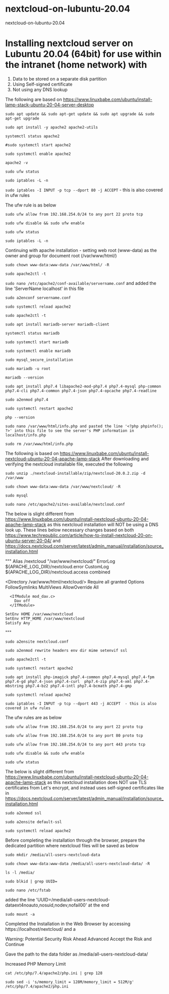 # nextcloud-on-lubuntu-20.04
nextcloud-on-lubuntu-20.04


# Installing nextcloud server on Lubuntu 20.04 (64bit) for use within the intranet (home network) with
1. Data to be stored on a separate disk partition
2. Using Self-signed certificate 
3. Not using any DNS lookup

The following are based on https://www.linuxbabe.com/ubuntu/install-lamp-stack-ubuntu-20-04-server-desktop


`sudo apt update && sudo apt-get update && sudo apt upgrade && sudo apt-get upgrade`

`sudo apt install -y apache2 apache2-utils`

`systemctl status apache2`

`#sudo systemctl start apache2`

`sudo systemctl enable apache2`

`apache2 -v`

`sudo ufw status`

`sudo iptables -L -n`

`sudo iptables -I INPUT -p tcp --dport 80 -j ACCEPT` - this is also covered in ufw rules


The ufw rule is as below

`sudo ufw allow from 192.168.254.0/24 to any port 22 proto tcp`

`sudo ufw disable && sudo ufw enable`

`sudo ufw status`

`sudo iptables -L -n`

Continuing with apache installation - setting web root (www-data) as the owner and group for document root (/var/www/html/)

`sudo chown www-data:www-data /var/www/html/ -R`

`sudo apache2ctl -t`

`sudo nano /etc/apache2/conf-available/servername.conf`   and added the line 'ServerName localhost' in this file

`sudo a2enconf servername.conf`

`sudo systemctl reload apache2`

`sudo apache2ctl -t`
 
`sudo apt install mariadb-server mariadb-client`

`systemctl status mariadb`

`sudo systemctl start mariadb`

`sudo systemctl enable mariadb`

`sudo mysql_secure_installation`

`sudo mariadb -u root`

`mariadb --version`

`sudo apt install php7.4 libapache2-mod-php7.4 php7.4-mysql php-common php7.4-cli php7.4-common php7.4-json php7.4-opcache php7.4-readline`

`sudo a2enmod php7.4`

`sudo systemctl restart apache2`

`php --version`

`sudo nano /var/www/html/info.php and pasted the line '<?php phpinfo(); ?>' into this file to see the server's PHP information in localhost/info.php`

`sudo rm /var/www/html/info.php`
   
   
   
The following is based on https://www.linuxbabe.com/ubuntu/install-nextcloud-ubuntu-20-04-apache-lamp-stack
After downloading and verifying the nextcloud installable file, executed the following

`sudo unzip ./nextcloud-installable/zip/nextcloud-20.0.2.zip -d /var/www`

`sudo chown www-data:www-data /var/www/nextcloud/ -R`

`sudo mysql`

`sudo nano /etc/apache2/sites-available/nextcloud.conf`

The below is slight different from https://www.linuxbabe.com/ubuntu/install-nextcloud-ubuntu-20-04-apache-lamp-stack as this nextcloud installation will NOT be using a DNS look up. These lines below necessary changes based on both https://www.techrepublic.com/article/how-to-install-nextcloud-20-on-ubuntu-server-20-04/
and https://docs.nextcloud.com/server/latest/admin_manual/installation/source_installation.html


"""
Alias /nextcloud "/var/www/nextcloud/"
ErrorLog ${APACHE_LOG_DIR}/nextcloud.error
CustomLog ${APACHE_LOG_DIR}/nextcloud.access combined


<Directory /var/www/html/nextcloud/>
    Require all granted
    Options FollowSymlinks MultiViews
    AllowOverride All
    
      <IfModule mod_dav.c>
        Dav off
      </IfModule>     

    SetEnv HOME /var/www/nextcloud
    SetEnv HTTP_HOME /var/www/nextcloud
    Satisfy Any
</Directory>
"""

`sudo a2ensite nextcloud.conf`

`sudo a2enmod rewrite headers env dir mime setenvif ssl`

`sudo apache2ctl -t`

`sudo systemctl restart apache2`

`sudo apt install php-imagick php7.4-common php7.4-mysql php7.4-fpm php7.4-gd php7.4-json php7.4-curl  php7.4-zip php7.4-xml php7.4-mbstring php7.4-bz2 php7.4-intl php7.4-bcmath php7.4-gmp`

`sudo systemctl reload apache2`

`sudo iptables -I INPUT -p tcp --dport 443 -j ACCEPT  - this is also covered in ufw rules`

The ufw rules are as below

`sudo ufw allow from 192.168.254.0/24 to any port 22 proto tcp`

`sudo ufw allow from 192.168.254.0/24 to any port 80 proto tcp`

`sudo ufw allow from 192.168.254.0/24 to any port 443 proto tcp`

`sudo ufw disable && sudo ufw enable`

`sudo ufw status`



The below is slight different from https://www.linuxbabe.com/ubuntu/install-nextcloud-ubuntu-20-04-apache-lamp-stack as this nextcloud installation does NOT use TLS certificates from Let's encrypt, and instead uses self-signed certificates like in https://docs.nextcloud.com/server/latest/admin_manual/installation/source_installation.html 

`sudo a2enmod ssl`

`sudo a2ensite default-ssl`
  
`sudo systemctl reload apache2`


Before completing the installation through the browser, prepare the dedicated partition where nextcloud files will be saved as below

`sudo mkdir /media/all-users-nextcloud-data`

`sudo chown www-data:www-data /media/all-users-nextcloud-data/ -R`

`ls -l /media/`

`sudo blkid | grep UUID=`

`sudo nano /etc/fstab`

added the line 'UUID=<UUID of the partition><tab>/media/all-users-nextcloud-data<tab>ext4<tab>noauto,nosuid,nodev,nofail<tab>0<tab>0' at the end

`sudo mount -a`
   
Completed the Installation in the Web Browser by accessing https://localhost/nextcloud/ and a

Warning: Potential Security Risk Ahead
Advanced
Accept the Risk and Continue

Gave the path to the data folder as /media/all-users-nextcloud-data/ 


Increased PHP Memory Limit
  
  
`cat /etc/php/7.4/apache2/php.ini | grep 128`

`sudo sed -i 's/memory_limit = 128M/memory_limit = 512M/g' /etc/php/7.4/apache2/php.ini`
